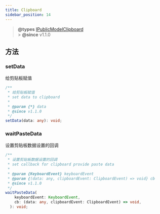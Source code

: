 ```yaml
---
title: Clipboard
sidebar_position: 14
---
```


> **@types** [IPublicModelClipboard](https://github.com/fe-lce/lowcode-engine/blob/main/packages/types/src/shell/model/clipboard.ts)<br/> > **@since** v1.1.0

## 方法

### setData

给剪贴板赋值

```typescript
/**
 * 给剪贴板赋值
 * set data to clipboard
 *
 * @param {*} data
 * @since v1.1.0
 */
setData(data: any): void;
```

### waitPasteData

设置剪贴板数据设置的回调

```typescript
/**
 * 设置剪贴板数据设置的回调
 * set callback for clipboard provide paste data
 *
 * @param {KeyboardEvent} keyboardEvent
 * @param {(data: any, clipboardEvent: ClipboardEvent) => void} cb
 * @since v1.1.0
 */
waitPasteData(
    keyboardEvent: KeyboardEvent,
    cb: (data: any, clipboardEvent: ClipboardEvent) => void,
  ): void;
```
